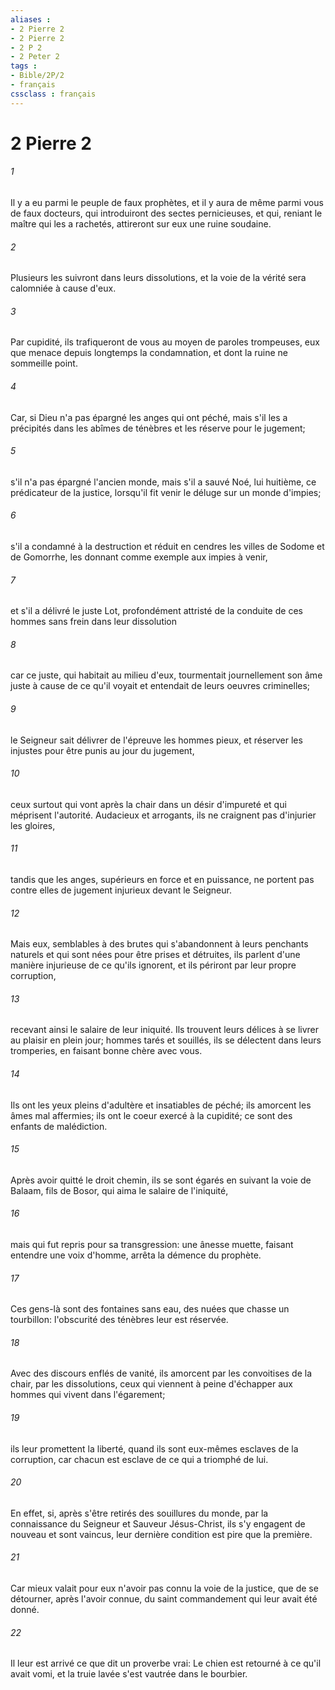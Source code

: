 ```yaml
---
aliases : 
- 2 Pierre 2
- 2 Pierre 2
- 2 P 2
- 2 Peter 2
tags : 
- Bible/2P/2
- français
cssclass : français
---
```


# 2 Pierre 2

###### 1
Il y a eu parmi le peuple de faux prophètes, et il y aura de même parmi vous de faux docteurs, qui introduiront des sectes pernicieuses, et qui, reniant le maître qui les a rachetés, attireront sur eux une ruine soudaine.
###### 2
Plusieurs les suivront dans leurs dissolutions, et la voie de la vérité sera calomniée à cause d'eux.
###### 3
Par cupidité, ils trafiqueront de vous au moyen de paroles trompeuses, eux que menace depuis longtemps la condamnation, et dont la ruine ne sommeille point.
###### 4
Car, si Dieu n'a pas épargné les anges qui ont péché, mais s'il les a précipités dans les abîmes de ténèbres et les réserve pour le jugement;
###### 5
s'il n'a pas épargné l'ancien monde, mais s'il a sauvé Noé, lui huitième, ce prédicateur de la justice, lorsqu'il fit venir le déluge sur un monde d'impies;
###### 6
s'il a condamné à la destruction et réduit en cendres les villes de Sodome et de Gomorrhe, les donnant comme exemple aux impies à venir,
###### 7
et s'il a délivré le juste Lot, profondément attristé de la conduite de ces hommes sans frein dans leur dissolution
###### 8
car ce juste, qui habitait au milieu d'eux, tourmentait journellement son âme juste à cause de ce qu'il voyait et entendait de leurs oeuvres criminelles;
###### 9
le Seigneur sait délivrer de l'épreuve les hommes pieux, et réserver les injustes pour être punis au jour du jugement,
###### 10
ceux surtout qui vont après la chair dans un désir d'impureté et qui méprisent l'autorité. Audacieux et arrogants, ils ne craignent pas d'injurier les gloires,
###### 11
tandis que les anges, supérieurs en force et en puissance, ne portent pas contre elles de jugement injurieux devant le Seigneur.
###### 12
Mais eux, semblables à des brutes qui s'abandonnent à leurs penchants naturels et qui sont nées pour être prises et détruites, ils parlent d'une manière injurieuse de ce qu'ils ignorent, et ils périront par leur propre corruption,
###### 13
recevant ainsi le salaire de leur iniquité. Ils trouvent leurs délices à se livrer au plaisir en plein jour; hommes tarés et souillés, ils se délectent dans leurs tromperies, en faisant bonne chère avec vous.
###### 14
Ils ont les yeux pleins d'adultère et insatiables de péché; ils amorcent les âmes mal affermies; ils ont le coeur exercé à la cupidité; ce sont des enfants de malédiction.
###### 15
Après avoir quitté le droit chemin, ils se sont égarés en suivant la voie de Balaam, fils de Bosor, qui aima le salaire de l'iniquité,
###### 16
mais qui fut repris pour sa transgression: une ânesse muette, faisant entendre une voix d'homme, arrêta la démence du prophète.
###### 17
Ces gens-là sont des fontaines sans eau, des nuées que chasse un tourbillon: l'obscurité des ténèbres leur est réservée.
###### 18
Avec des discours enflés de vanité, ils amorcent par les convoitises de la chair, par les dissolutions, ceux qui viennent à peine d'échapper aux hommes qui vivent dans l'égarement;
###### 19
ils leur promettent la liberté, quand ils sont eux-mêmes esclaves de la corruption, car chacun est esclave de ce qui a triomphé de lui.
###### 20
En effet, si, après s'être retirés des souillures du monde, par la connaissance du Seigneur et Sauveur Jésus-Christ, ils s'y engagent de nouveau et sont vaincus, leur dernière condition est pire que la première.
###### 21
Car mieux valait pour eux n'avoir pas connu la voie de la justice, que de se détourner, après l'avoir connue, du saint commandement qui leur avait été donné.
###### 22
Il leur est arrivé ce que dit un proverbe vrai: Le chien est retourné à ce qu'il avait vomi, et la truie lavée s'est vautrée dans le bourbier.

